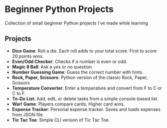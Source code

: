 # Beginner Python Projects

Collection of small beginner Python projects I've made while learning

## Projects

- **Dice Game**: Roll a die. Each roll adds to your total score. First to score 20 points wins.
- **Even/Odd Checker**: Checks if a number is even or odd.
- **Magic 8 Ball**: Ask a yes or no question.
- **Number Guessing Game**: Guess the correct number with hints.
- **Rock, Paper, Scissors**: Python version of the classic Rock, Paper, Scissors
- **Temperature Converter**: Enter a temperature and convert from F to C or C to F.
- **To-Do List**: Add, edit, or delete tasks from a simple console-based list.
- **War! Game**: Players compare cards. Higher card wins.
- **Expense Tracker**: Personal expense tracker. Saves and loads expenses from JSON file.
- **Tic Tac Toe**: Simple CLI version of Tic Tac Toe.
